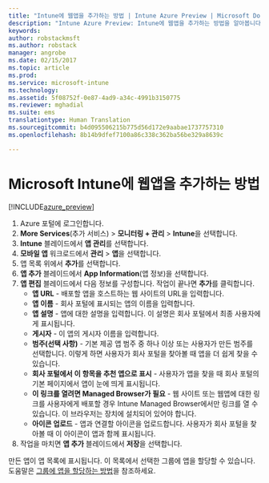 ```yaml
---
title: "Intune에 웹앱을 추가하는 방법 | Intune Azure Preview | Microsoft Docs"
description: "Intune Azure Preview: Intune에 웹앱을 추가하는 방법을 알아봅니다."
keywords: 
author: robstackmsft
ms.author: robstack
manager: angrobe
ms.date: 02/15/2017
ms.topic: article
ms.prod: 
ms.service: microsoft-intune
ms.technology: 
ms.assetid: 5f08752f-0e87-4ad9-a34c-4991b3150775
ms.reviewer: mghadial
ms.suite: ems
translationtype: Human Translation
ms.sourcegitcommit: b4d095506215b775d56d172e9aabae1737757310
ms.openlocfilehash: 8b14b9dfef7100a86c338c362ba56be329a8639c

---
```


# <a name="how-to-add-web-apps-to-microsoft-intune"></a>Microsoft Intune에 웹앱을 추가하는 방법

[!INCLUDE[azure_preview](../includes/azure_preview.md)]

1. Azure 포털에 로그인합니다.
2. **More Services**(추가 서비스) > **모니터링 + 관리** > **Intune**을 선택합니다.
3. **Intune** 블레이드에서 **앱 관리**를 선택합니다.
4. **모바일 앱** 워크로드에서 **관리** > **앱**을 선택합니다.
5. 앱 목록 위에서 **추가**를 선택합니다.
6. **앱 추가** 블레이드에서 **App Information**(앱 정보)을 선택합니다.
7. **앱 편집** 블레이드에서 다음 정보를 구성합니다. 작업이 끝나면 **추가**를 클릭합니다.
    - **앱 URL** - 배포할 앱을 호스트하는 웹 사이트의 URL을 입력합니다.
    - **앱 이름** - 회사 포털에 표시되는 앱의 이름을 입력합니다.
    - **앱 설명** - 앱에 대한 설명을 입력합니다. 이 설명은 회사 포털에서 최종 사용자에게 표시됩니다.
    - **게시자** - 이 앱의 게시자 이름을 입력합니다.
    - **범주(선택 사항)** - 기본 제공 앱 범주 중 하나 이상 또는 사용자가 만든 범주를 선택합니다. 이렇게 하면 사용자가 회사 포털을 찾아볼 때 앱을 더 쉽게 찾을 수 있습니다.
    - **회사 포털에서 이 항목을 추천 앱으로 표시** - 사용자가 앱을 찾을 때 회사 포털의 기본 페이지에서 앱이 눈에 띄게 표시됩니다.
    - **이 링크를 열려면 Managed Browser가 필요** - 웹 사이트 또는 웹앱에 대한 링크를 사용자에게 배포할 경우 Intune Managed Browser에서만 링크를 열 수 있습니다. 이 브라우저는 장치에 설치되어 있어야 합니다.
    - **아이콘 업로드** - 앱과 연결할 아이콘을 업로드합니다. 사용자가 회사 포털을 찾아볼 때 이 아이콘이 앱과 함께 표시됩니다.
8. 작업을 마치면 **앱 추가** 블레이드에서 **저장**을 선택합니다.

만든 앱이 앱 목록에 표시됩니다. 이 목록에서 선택한 그룹에 앱을 할당할 수 있습니다. 도움말은 [그룹에 앱을 할당하는 방법](/intune-azure/manage-apps/deploy-apps)을 참조하세요.


<!--HONumber=Feb17_HO3-->


